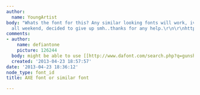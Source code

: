 ```yaml
---
author:
  name: YoungArtist
body: "Whats the font for this? Any similar looking fonts will work, ive been looking
  all weekend, decided to give up smh..thanks for any help.\r\n\r\nhttp://i.imgur.com/OOEHHYs.jpg"
comments:
- author:
    name: defiantone
    picture: 126244
  body: might be able to use [[http://www.dafont.com/search.php?q=gunship&text=AXE|Gunship]]
  created: '2013-04-23 18:57:57'
date: '2013-04-23 18:36:12'
node_type: font_id
title: AXE font or similar font

---
```

